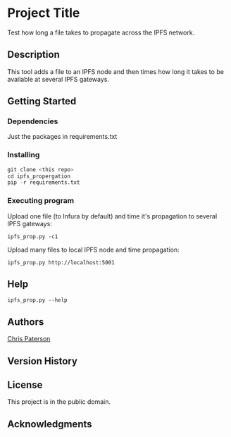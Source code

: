 # Project Title

Test how long a file takes to propagate across the IPFS network.

## Description

This tool adds a file to an IPFS node and then times how long it takes to be available at several
IPFS gateways.

## Getting Started

### Dependencies

Just the packages in requirements.txt

### Installing

```python
git clone <this repo>
cd ipfs_propergation
pip -r requirements.txt
```

### Executing program

Upload one file (to Infura by default) and time it's propagation to several IPFS gateways:
```
ipfs_prop.py -c1
```
Upload many files to local IPFS node and time propagation:
```
ipfs_prop.py http://localhost:5001
```

## Help

```
ipfs_prop.py --help
```

## Authors

[Chris Paterson](https://github.com/cipaterson)

## Version History


## License

This project is in the public domain.

## Acknowledgments

